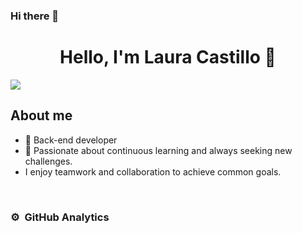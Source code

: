 ### Hi there 👋

<div align="center">
<h1 align="center">Hello, I'm <a>Laura Castillo</a> 👋</h1>
</div>
<img src="C:\Users\Usuario\Desktop\ProjectsVisual\Laura Castillo Git/Baner Laura.jpg">


## About me

- 📲 Back-end developer
- 📗 Passionate about continuous learning and always seeking new challenges.
- I enjoy teamwork and collaboration to achieve common goals.
<br>
                                                       
                                                                          

### ⚙️ &nbsp;GitHub Analytics
